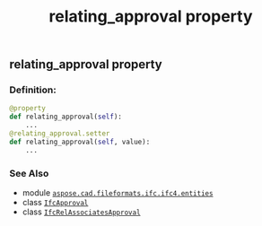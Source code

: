 ﻿---
title: relating_approval property
second_title: Aspose.CAD for Python via .NET API References
description: 
type: docs
weight: 100
url: /python-net/aspose.cad.fileformats.ifc.ifc4.entities/ifcrelassociatesapproval/relating_approval/
is_root: false
---

## relating_approval property

### Definition:
```python
@property
def relating_approval(self):
    ...
@relating_approval.setter
def relating_approval(self, value):
    ...
```

### See Also
* module [`aspose.cad.fileformats.ifc.ifc4.entities`](../../)
* class [`IfcApproval`](/cad/python-net/aspose.cad.fileformats.ifc.ifc4.entities/ifcapproval)
* class [`IfcRelAssociatesApproval`](/cad/python-net/aspose.cad.fileformats.ifc.ifc4.entities/ifcrelassociatesapproval)
